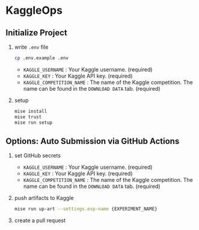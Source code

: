 # KaggleOps

## Initialize Project

1. write `.env` file

   ```bash
   cp .env.example .env
   ```

   - `KAGGLE_USERNAME` : Your Kaggle username. (required)
   - `KAGGLE_KEY` : Your Kaggle API key. (required)
   - `KAGGLE_COMPETITION_NAME` : The name of the Kaggle competition. The name can be found in the `DOWNLOAD DATA` tab. (required)

2. setup

   ```bash
   mise install
   mise trust
   mise run setup
   ```

## Options: Auto Submission via GitHub Actions

1. set GitHub secrets

   - `KAGGLE_USERNAME` : Your Kaggle username. (required)
   - `KAGGLE_KEY` : Your Kaggle API key. (required)
   - `KAGGLE_COMPETITION_NAME` : The name of the Kaggle competition. The name can be found in the `DOWNLOAD DATA` tab. (required)

2. push artifacts to Kaggle

   ```bash
   mise run up-art --settings.exp-name {EXPERIMENT_NAME}
   ```

3. create a pull request
